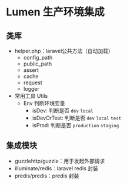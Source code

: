 # Lumen 生产环境集成

## 类库
- helper.php：laravel公共方法（自动加载）
    - config_path
    - public_path
    - assert
    - cache
    - request
    - logger
- 常用工具 Utils
    - Env 判断环境变量
        - isDev: 判断是否 `dev` `local`
        - isDevOrTest: 判断是否 `dev` `local` `test`
        - isProd: 判断是否 `production` `staging`

## 集成模块
- guzzlehttp/guzzle：用于发起外部请求
- illuminate/redis：laravel redis 封装
- predis/predis：predis 封装
